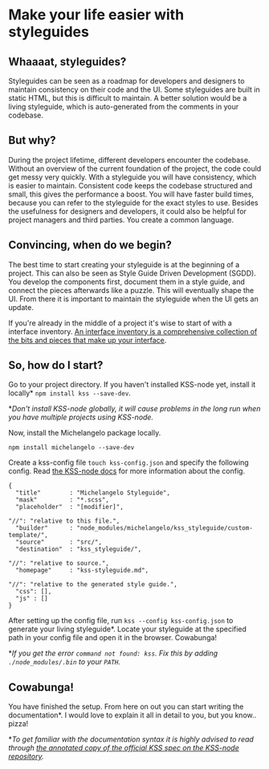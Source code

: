 # Make your life easier with styleguides


## Whaaaat, styleguides?
Styleguides can be seen as a roadmap for developers and designers to maintain consistency on their code and the UI. Some styleguides are built in static HTML, but this is difficult to maintain. A better solution would be a living styleguide, which is auto-generated from the comments in your codebase.


## But why?
During the project lifetime, different developers encounter the codebase. Without an overview of the current foundation of the project, the code could get messy very quickly. With a styleguide you will have consistency, which is easier to maintain. Consistent code keeps the codebase structured and small, this gives the performance a boost. You will have faster build times, because you can refer to the styleguide for the exact styles to use. Besides the usefulness for designers and developers, it could also be helpful for project managers and third parties. You create a common language.


## Convincing, when do we begin?
The best time to start creating your styleguide is at the beginning of a project. This can also be seen as Style Guide Driven Development (SGDD). You develop the components first, document them in a style guide, and connect the pieces afterwards like a puzzle. This will eventually shape the UI. From there it is important to maintain the styleguide when the UI gets an update.

If you're already in the middle of a project it's wise to start of with a interface inventory. [An interface inventory is a comprehensive collection of the bits and pieces that make up your interface](http://bradfrost.com/blog/post/interface-inventory/).


## So, how do I start?
Go to your project directory. If you haven't installed KSS-node yet, install it locally* `npm install kss --save-dev`.

**Don't install KSS-node globally, it will cause problems in the long run when you have multiple projects using KSS-node.*

Now, install the Michelangelo package locally.

```
npm install michelangelo --save-dev
```

Create a kss-config file `touch kss-config.json` and specify the following config. Read [the KSS-node docs](https://github.com/kss-node/kss-node#using-the-command-line-tool) for more information about the config.
```
{
  "title"        : "Michelangelo Styleguide",
  "mask"         : "*.scss",
  "placeholder"  : "[modifier]",

"//": "relative to this file.",
  "builder"      : "node_modules/michelangelo/kss_styleguide/custom-template/",
  "source"       : "src/",
  "destination"  : "kss_styleguide/",

"//": "relative to source.",
  "homepage"     : "kss-styleguide.md",

"//": "relative to the generated style guide.",
  "css": [],
  "js" : []
}
```

After setting up the config file, run `kss --config kss-config.json` to generate your living styleguide*. Locate your styleguide at the specified path in your config file and open it in the browser. Cowabunga!

**If you get the error `command not found: kss`. Fix this by adding `./node_modules/.bin` to your `PATH`.*


## Cowabunga!
You have finished the setup. From here on out you can start writing the documentation*. I would love to explain it all in detail to you, but you know.. pizza!

**To get familiar with the documentation syntax it is highly advised to read through [the annotated copy of the official KSS spec on the KSS-node repository](https://github.com/kss-node/kss/blob/spec/SPEC.md).*
